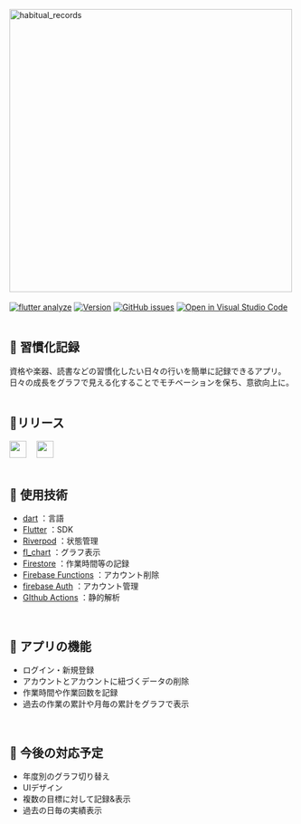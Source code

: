 <img alt="habitual_records" height="500px" src=https://user-images.githubusercontent.com/61080605/178614298-0c590beb-a712-4839-a64b-a62e949c475d.png>　　
<!-- ↑いい感じの一枚写真がほしい -->


<p>
  <a href="https://github.com/matttake/Habitual_Records/actions/workflows/flutter_analyze.yaml"> <img alt="flutter analyze" src="https://github.com/matttake/Habitual_Records/actions/workflows/flutter_analyze.yaml/badge.svg"></a>
  <a href="https://github.com/matttake/Habitual_Records/releases/tag/Ver.0.11"> <img alt="Version" src="https://img.shields.io/badge/version-v1.1.0-dodgerblue"></a>
  <a href="https://github.com/matttake/Habitual_Records/issues"><img alt="GitHub issues" src="https://img.shields.io/github/issues/matttake/Habitual_Records?color=dodgerblue"></a>
  <a href="https://open.vscode.dev/matttake/Habitual_Records"> <img alt="Open in Visual Studio Code" src="https://img.shields.io/static/v1?logo=visualstudiocode&label=&message=Open%20in%20Visual%20Studio%20Code&labelColor=2c2c32&color=dodgerblue&logoColor=007acc"></a>
  <br />
  <br />
</p>


## :blue_book: 習慣化記録
資格や楽器、読書などの習慣化したい日々の行いを簡単に記録できるアプリ。  
日々の成長をグラフで見える化することでモチベーションを保ち、意欲向上に。　　
<br />
<br />


## :blue_book:リリース
<p>
  <a href="https://apps.apple.com/us/app/%E7%BF%92%E6%85%A3%E5%8C%96%E8%A8%98%E9%8C%B2/id1624851041"><img height=30px src="https://img.shields.io/badge/-App Store-white.svg?logo=appstore&logoColor=119EFF&style=flat"></a>&emsp;
  <a href="https://play.google.com/store/apps/details?id=com.Yuto.habitual_records"><img height=30px src="https://img.shields.io/badge/-Google Play-white.svg?logo=googleplay&logoColor=119EFF&style=flat"></a>
  <br />
  <br />
</p>


## :blue_book: 使用技術
- [dart](https://dart.dev/) ：言語
- [Flutter](https://flutter.dev/) ：SDK
- [Riverpod](https://riverpod.dev) ：状態管理
- [fl_chart](https://pub.dev/packages/fl_chart) ：グラフ表示
- [Firestore](https://firebase.google.com/?hl=ja) ：作業時間等の記録
- [Firebase Functions](https://firebase.google.com/?hl=ja) ：アカウント削除
- [firebase Auth](https://firebase.google.com/?hl=ja) ：アカウント管理
- [GIthub Actions](https://github.co.jp/features/actions) ：静的解析
<br />

## :blue_book: アプリの機能
- ログイン・新規登録
- アカウントとアカウントに紐づくデータの削除
- 作業時間や作業回数を記録
- 過去の作業の累計や月毎の累計をグラフで表示
<br />

## :blue_book: 今後の対応予定
- 年度別のグラフ切り替え
- UIデザイン
- 複数の目標に対して記録&表示
- 過去の日毎の実績表示
